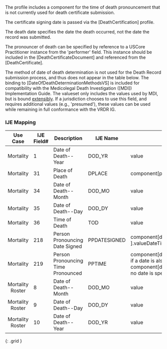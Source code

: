 The profile includes a component for the time of death pronouncement that is not currently used for death certificate submission.

  The certificate signing date is passed via the [DeathCertification] profile.

  The death date specifies the date the death occurred, not the date the record was submitted.

  The pronouncer of death can be specified by reference to a USCore Practitioner instance from the 'performer' field.   This instance should be included in the [DeathCertificateDocument] and referenced from the [DeathCertificate].

  The method of date of death determination is not used for the Death Record submission process, and thus does not appear in the table below.  The binding
  to [DateOfDeathDeterminationMethodsVS] is included for compatibility with the Medicolegal Death Investigation ([MDI]) Implementation Guide.  The valueset only
includes the values used by MDI, but is bound [extensibly](http://hl7.org/fhir/R4/terminologies.html#extensible).  If a jurisdiction chooses to use this field, and requires additional values (e.g., 'presumed'), these values can be used
while remaining in full conformance with the VRDR IG.
### IJE Mapping

| **Use Case** |  **IJE Field#**   |  **Description**  | **IJE Name**  |  **Field**  |  **Type**  | **Value Set**  |
| :---------: | --------------- | ------------ | ------------- | ---------- | ---------- | -------------- |
| Mortality | 1 | Date of Death--Year | DOD_YR | value |dateTime |Required for processing |
| Mortality | 31 | Place of Death | DPLACE | component[placeOfDeath].value |codeable |[PlaceOfDeathVS] |
| Mortality | 34 | Date of Death--Month | DOD_MO | value |dateTime |See [PartialDatesAndTimes] |
| Mortality | 35 | Date of Death--Day | DOD_DY | value |dateTime |See [PartialDatesAndTimes] |
| Mortality | 36 | Time of Death | TOD | value |dateTime |See [PartialDatesAndTimes] |
| Mortality | 218 | Person Pronouncing Date Signed | PPDATESIGNED | component[datetimePronouncedDead ].valueDateTime |dateTime |See [PartialDatesAndTimes] |
| Mortality | 219 | Person Pronouncing Time Pronounced | PPTIME | component[datetimePronouncedDead].valueDateTime if a date is also specified, or component[datetimePronouncedDead].valueTime if no date is specified |dateTime or time |See [PartialDatesAndTimes] |
| Mortality Roster | 8 | Date of Death--Month | DOD_MO | value |dateTime |See [PartialDatesAndTimes] |
| Mortality Roster | 9 | Date of Death--Day | DOD_DY | value |dateTime |See [PartialDatesAndTimes] |
| Mortality Roster | 10 | Date of Death--Year | DOD_YR | value |dateTime |Required for processing |
{: .grid }
